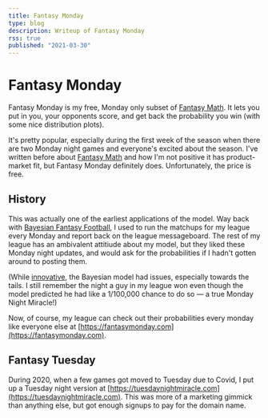 ```yaml
---
title: Fantasy Monday
type: blog
description: Writeup of Fantasy Monday
rss: true
published: "2021-03-30"
---
```


# Fantasy Monday
Fantasy Monday is my free, Monday only subset of [Fantasy
Math](https://fantasymath.com). It lets you put in you, your opponents score,
and get back the probability you win (with some nice distribution plots).

It's pretty popular, especially during the first week of the season when there
are two Monday night games and everyone's excited about the season. I've
written before about [Fantasy Math](fantasymath) and how I'm not positive it
has product-market fit, but Fantasy Monday definitely does. Unfortunately, the
price is free.

## History
This was actually one of the earliest applications of the model. Way back with
[Bayesian Fantasy Football](bayesian-fantasy-football), I used to run the
matchups for my league every Monday and report back on the league messageboard.
The rest of my league has an ambivalent attitiude about my model, but they
liked these Monday night updates, and would ask for the probabilities if I
hadn't gotten around to posting them.

(While [innovative](bayesian-fantasy-football), the Bayesian model had issues,
especially towards the tails. I still remember the night a guy in my league won
even though the model predicted he had like a 1/100,000 chance to do so — a
true Monday Night Miracle!)

Now, of course, my league can check out their probabilities every monday like
everyone else at [https://fantasymonday.com](https://fantasymonday.com).

## Fantasy Tuesday
During 2020, when a few games got moved to Tuesday due to Covid, I put up a
Tuesday night version at
[https://tuesdaynightmiracle.com](https://tuesdaynightmiracle.com). This was
more of a marketing gimmick than anything else, but got enough signups to pay
for the domain name.
